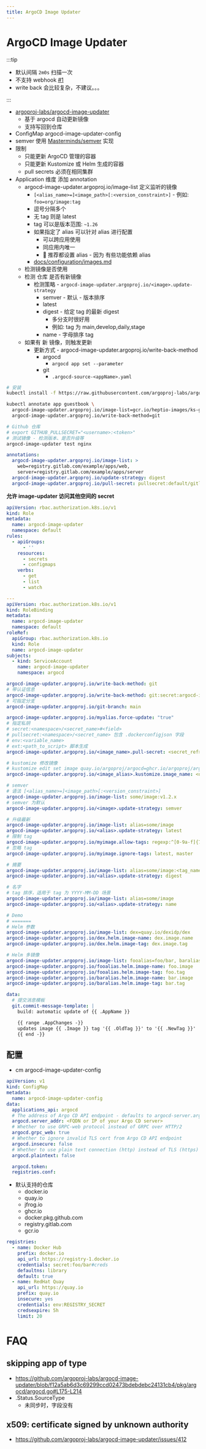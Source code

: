 ```yaml
---
title: ArgoCD Image Updater
---
```


# ArgoCD Image Updater

:::tip

- 默认间隔 `2m0s` 扫描一次
- 不支持 webhook [#1](https://github.com/argoproj-labs/argocd-image-updater/issues/1)
- write back 会比较复杂，不建议。。。

:::

- [argoproj-labs/argocd-image-updater](https://github.com/argoproj-labs/argocd-image-updater)
  - 基于 argocd 自动更新镜像
  - 支持写回到仓库
- ConfigMap argocd-image-updater-config
- semver 使用 [Masterminds/semver](https://github.com/Masterminds/semver) 实现
- 限制
  - 只能更新 ArgoCD 管理的容器
  - 只能更新 Kustomize 或 Helm 生成的容器
  - pull secrets 必须在相同集群
- Application 维度 添加 annotation
  - argocd-image-updater.argoproj.io/image-list 定义监听的镜像
    - `[<alias_name>=]<image_path>[:<version_constraint>]` - 例如: `foo=org/image:tag`
    - 逗号分隔多个
    - 无 tag 则是 latest
    - tag 可以是版本范围: `~1.26`
    - 如果指定了 alias 可以针对 alias 进行配置
      - 可以跨应用使用
      - 同应用内唯一
      - 🌟 推荐都设置 alias - 因为 有些功能依赖 alias
    - [docs/configuration/images.md](https://github.com/argoproj-labs/argocd-image-updater/blob/master/docs/configuration/images.md)
  - 检测镜像是否使用
  - 检测 仓库 是否有新镜像
    - 检测策略 - `argocd-image-updater.argoproj.io/<image>.update-strategy`
      - semver - 默认 - 版本排序
      - latest
      - digest - 给定 tag 的最新 digest
        - 多分支时很好用
        - 例如: tag 为 main,develop,daily,stage
      - name - 字母排序 tag
  - 如果有 新 镜像，则触发更新
    - 更新方式 - argocd-image-updater.argoproj.io/write-back-method
      - argocd
        - `argocd app set --parameter`
      - git
        - `.argocd-source-<appName>.yaml`

```bash
# 安装
kubectl install -f https://raw.githubusercontent.com/argoproj-labs/argocd-image-updater/stable/manifests/install.yaml

kubectl annotate app guestbook \
  argocd-image-updater.argoproj.io/image-list=gcr.io/heptio-images/ks-guestbook-demo \
  argocd-image-updater.argoproj.io/write-back-method=git

# Github 仓库
# export GITHUB_PULLSECRET="<username>:<token>"
# 测试镜像 - 检测版本、是否升级等
argocd-image-updater test nginx
```

```yaml title="最小配置"
annotations:
  argocd-image-updater.argoproj.io/image-list: >
    web=registry.gitlab.com/example/apps/web,
    server=registry.gitlab.com/example/apps/server
  argocd-image-updater.argoproj.io/update-strategy: digest
  argocd-image-updater.argoproj.io/pull-secret: pullsecret:default/gitlab-dockerconfig
```

**允许 image-updater 访问其他空间的 secret**

```yaml title="argocd-image-updater.rbac.yaml"
apiVersion: rbac.authorization.k8s.io/v1
kind: Role
metadata:
  name: argocd-image-updater
  namespace: default
rules:
  - apiGroups:
      - ''
    resources:
      - secrets
      - configmaps
    verbs:
      - get
      - list
      - watch

---
apiVersion: rbac.authorization.k8s.io/v1
kind: RoleBinding
metadata:
  name: argocd-image-updater
  namespace: default
roleRef:
  apiGroup: rbac.authorization.k8s.io
  kind: Role
  name: argocd-image-updater
subjects:
  - kind: ServiceAccount
    name: argocd-image-updater
    namespace: argocd
```

```yaml title="配置说明"
argocd-image-updater.argoproj.io/write-back-method: git
# 带认证信息
argocd-image-updater.argoproj.io/write-back-method: git:secret:argocd-image-updater/git-creds
# 可指定分支
argocd-image-updater.argoproj.io/git-branch: main

argocd-image-updater.argoproj.io/myalias.force-update: "true"
# 指定私钥
# secret:<namespace>/<secret_name>#<field>
# pullsecret:<namespace>/<secret_name> 包含 .dockerconfigjson 字段
# env:<variable_name>
# ext:<path_to_script> 脚本生成
argocd-image-updater.argoproj.io/<image_name>.pull-secret: <secret_ref>

# kustomize 修改镜像
# kustomize edit set image quay.io/argoproj/argocd=ghcr.io/argoproj/argocd
argocd-image-updater.argoproj.io/<image_alias>.kustomize.image_name: <original_image_name>

# semver
# 语法 [<alias_name>=]<image_path>[:<version_constraint>]
argocd-image-updater.argoproj.io/image-list: some/image:v1.2.x
# semver 为默认
argocd-image-updater.argoproj.io/<image>.update-strategy: semver

# 升级最新
argocd-image-updater.argoproj.io/image-list: alias=some/image
argocd-image-updater.argoproj.io/<alias>.update-strategy: latest
# 限制 tag
argocd-image-updater.argoproj.io/myimage.allow-tags: regexp:^[0-9a-f]{7}$
# 忽略 tag
argocd-image-updater.argoproj.io/myimage.ignore-tags: latest, master

# 摘要
argocd-image-updater.argoproj.io/image-list: alias=some/image:<tag_name>
argocd-image-updater.argoproj.io/<alias>.update-strategy: digest

# 名字
# tag 排序，适用于 tag 为 YYYY-MM-DD 场景
argocd-image-updater.argoproj.io/image-list: alias=some/image
argocd-image-updater.argoproj.io/<alias>.update-strategy: name

# Demo
# =======
# Helm 参数
argocd-image-updater.argoproj.io/image-list: dex=quay.io/dexidp/dex
argocd-image-updater.argoproj.io/dex.helm.image-name: dex.image.name
argocd-image-updater.argoproj.io/dex.helm.image-tag: dex.image.tag

# Helm 多镜像
argocd-image-updater.argoproj.io/image-list: fooalias=foo/bar, baralias=bar/foo
argocd-image-updater.argoproj.io/fooalias.helm.image-name: foo.image
argocd-image-updater.argoproj.io/fooalias.helm.image-tag: foo.tag
argocd-image-updater.argoproj.io/baralias.helm.image-name: bar.image
argocd-image-updater.argoproj.io/baralias.helm.image-tag: bar.tag
```

```yaml
data:
  # 提交消息模板
  git.commit-message-template: |
    build: automatic update of {{ .AppName }}

    {{ range .AppChanges -}}
    updates image {{ .Image }} tag '{{ .OldTag }}' to '{{ .NewTag }}'
    {{ end -}}
```

## 配置

- cm argocd-image-updater-config

```yaml
apiVersion: v1
kind: ConfigMap
metadata:
  name: argocd-image-updater-config
data:
  applications_api: argocd
  # The address of Argo CD API endpoint - defaults to argocd-server.argocd
  argocd.server_addr: <FQDN or IP of your Argo CD server>
  # Whether to use GRPC-web protocol instead of GRPC over HTTP/2
  argocd.grpc_web: true
  # Whether to ignore invalid TLS cert from Argo CD API endpoint
  argocd.insecure: false
  # Whether to use plain text connection (http) instead of TLS (https)
  argocd.plaintext: false

  argocd.token:
  registries.conf:
```

- 默认支持的仓库
  - docker.io
  - quay.io
  - jfrog.io
  - ghcr.io
  - docker.pkg.github.com
  - registry.gitlab.com
  - gcr.io

```yaml title="registries.conf"
registries:
  - name: Docker Hub
    prefix: docker.io
    api_url: https://registry-1.docker.io
    credentials: secret:foo/bar#creds
    defaultns: library
    default: true
  - name: RedHat Quay
    api_url: https://quay.io
    prefix: quay.io
    insecure: yes
    credentials: env:REGISTRY_SECRET
    credsexpire: 5h
    limit: 20
```

# FAQ

## skipping app of type

- https://github.com/argoproj-labs/argocd-image-updater/blob/f12a5ab6d3c69299ccd02473bdebdebc24131cb4/pkg/argocd/argocd.go#L175-L214
- .Status.SourceType
  - 未同步时，字段没有

## x509: certificate signed by unknown authority

- https://github.com/argoproj-labs/argocd-image-updater/issues/412
